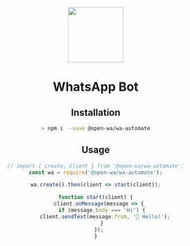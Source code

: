 <div align="center">
<img src="https://media1.giphy.com/media/RkN0K0MEfEcc34HeZ4/giphy.gif" width="128" height="128"/>

# WhatsApp Bot

## Installation

```bash
> npm i --save @open-wa/wa-automate
```

## Usage

```javascript
// import { create, Client } from '@open-wa/wa-automate';
const wa = require('@open-wa/wa-automate');

wa.create().then(client => start(client));

function start(client) {
  client.onMessage(message => {
    if (message.body === 'Hi') {
      client.sendText(message.from, '👋 Hello!');
    }
  });
}
```
